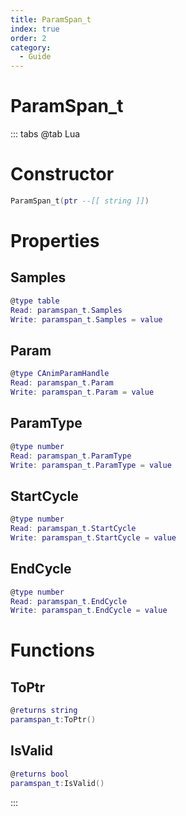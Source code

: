 ```yaml
---
title: ParamSpan_t
index: true
order: 2
category:
  - Guide
---
```


# ParamSpan_t

::: tabs
@tab Lua
# Constructor
```lua
ParamSpan_t(ptr --[[ string ]])
```
# Properties
## Samples 
```lua
@type table
Read: paramspan_t.Samples
Write: paramspan_t.Samples = value
```
## Param 
```lua
@type CAnimParamHandle
Read: paramspan_t.Param
Write: paramspan_t.Param = value
```
## ParamType 
```lua
@type number
Read: paramspan_t.ParamType
Write: paramspan_t.ParamType = value
```
## StartCycle 
```lua
@type number
Read: paramspan_t.StartCycle
Write: paramspan_t.StartCycle = value
```
## EndCycle 
```lua
@type number
Read: paramspan_t.EndCycle
Write: paramspan_t.EndCycle = value
```
# Functions
## ToPtr
```lua
@returns string
paramspan_t:ToPtr()
```
## IsValid
```lua
@returns bool
paramspan_t:IsValid()
```

:::